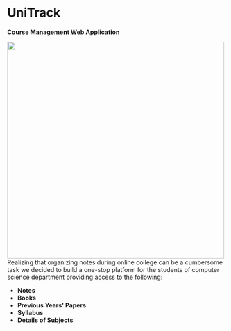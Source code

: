 # UniTrack
**Course Management Web Application**

<img src="https://i.postimg.cc/kgYtCxyV/Screenshot-home-dashboard.png" width="500">
Realizing that organizing notes during online college can be a cumbersome task we decided to build a one-stop platform for the students of computer science department providing 
access to the following:

- **Notes**
- **Books**
- **Previous Years' Papers**
- **Syllabus**
- **Details of Subjects**

